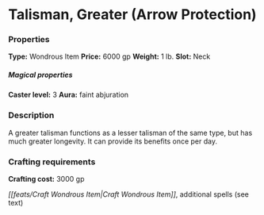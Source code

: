﻿---
Title: "Talisman, Greater (Arrow Protection)"
Type: "Wondrous Item"
Price: "6000 gp"
Weight: "1 lb."
Slot: "Neck"
Caster level: "3"
Aura: "faint abjuration"
Description: |
  "A _greater talisman_ functions as a _lesser talisman_ of the same type, but has much greater longevity. It can provide its benefits once per day."
Crafting cost: "3000 gp"
Sources: "['Occult Adventures']"
---

# Talisman, Greater (Arrow Protection)

### Properties

**Type:** Wondrous Item **Price:** 6000 gp **Weight:** 1 lb. **Slot:** Neck

##### Magical properties

**Caster level:** 3 **Aura:** faint abjuration

### Description

A greater talisman functions as a lesser talisman of the same type, but has much greater longevity. It can provide its benefits once per day.

### Crafting requirements

**Crafting cost:** 3000 gp

_[[feats/Craft Wondrous Item|Craft Wondrous Item]]_, additional spells (see text)

